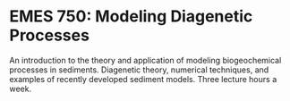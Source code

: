 # EMES 750: Modeling Diagenetic Processes

An introduction to the theory and application of modeling biogeochemical processes in sediments. Diagenetic theory, numerical techniques, and examples of recently developed sediment models. Three lecture hours a week.